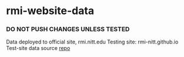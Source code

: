 # rmi-website-data
### DO NOT PUSH CHANGES UNLESS TESTED

Data deployed to official site, rmi.nitt.edu
Testing site: rmi-nitt.github.io
Test-site data source [repo](https://github.com/RMI-webteam/test-json-data) 